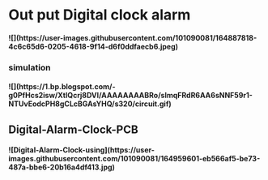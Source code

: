 <h1>
  Out put Digital clock alarm<br>
  <h4>
  ![](https://user-images.githubusercontent.com/101090081/164887818-4c6c65d6-0205-4618-9f14-d6f0ddfaecb6.jpeg)
    <h3>
      simulation<br>
      <h4>
      ![](https://1.bp.blogspot.com/-g0PfHcs2isw/XtlQcrj8DVI/AAAAAAAABRo/slmqFRdR6AA6sNNF59r1-NTUvEodcPH8gCLcBGAsYHQ/s320/circuit.gif)
        <br>
        <h2>
          Digital-Alarm-Clock-PCB<br>
          <h4>
          ![Digital-Alarm-Clock-using](https://user-images.githubusercontent.com/101090081/164959601-eb566af5-be73-487a-bbe6-20b16a4df413.jpg)<br>

